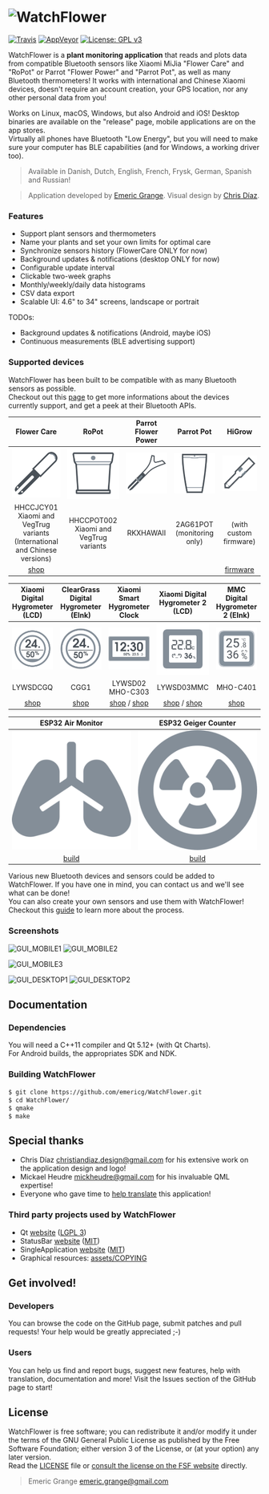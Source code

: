 # ![WatchFlower](assets/android/res/drawable-xhdpi/splashicon.png)

[![Travis](https://img.shields.io/travis/emericg/WatchFlower.svg?style=flat-square&logo=travis)](https://travis-ci.org/emericg/WatchFlower)
[![AppVeyor](https://img.shields.io/appveyor/ci/emericg/WatchFlower.svg?style=flat-square&logo=appveyor)](https://ci.appveyor.com/project/emericg/watchflower)
[![License: GPL v3](https://img.shields.io/badge/license-GPL%20v3-blue.svg?style=flat-square)](http://www.gnu.org/licenses/gpl-3.0)


WatchFlower is a **plant monitoring application** that reads and plots data from compatible Bluetooth sensors like Xiaomi MiJia "Flower Care" and "RoPot" or Parrot "Flower Power" and "Parrot Pot", as well as many Bluetooth thermometers!
It works with international and Chinese Xiaomi devices, doesn't require an account creation, your GPS location, nor any other personal data from you!

Works on Linux, macOS, Windows, but also Android and iOS! Desktop binaries are available on the "release" page, mobile applications are on the app stores.  
Virtually all phones have Bluetooth "Low Energy", but you will need to make sure your computer has BLE capabilities (and for Windows, a working driver too).  

> Available in Danish, Dutch, English, French, Frysk, German, Spanish and Russian!

> Application developed by [Emeric Grange](https://emeric.io/). Visual design by [Chris Díaz](https://dribbble.com/chrisdiaz).

### Features

* Support plant sensors and thermometers
* Name your plants and set your own limits for optimal care
* Synchronize sensors history (FlowerCare ONLY for now)
* Background updates & notifications (desktop ONLY for now)
* Configurable update interval
* Clickable two-week graphs
* Monthly/weekly/daily data histograms
* CSV data export
* Scalable UI: 4.6" to 34" screens, landscape or portrait

TODOs:

* Background updates & notifications (Android, maybe iOS)
* Continuous measurements (BLE advertising support)

### Supported devices

WatchFlower has been built to be compatible with as many Bluetooth sensors as possible.  
Checkout out this [page](docs/README.md) to get more informations about the devices currently support, and get a peek at their Bluetooth APIs.  

| Flower Care | RoPot | Parrot Flower Power | Parrot Pot | HiGrow |
| :---------: | :---: | :-----------------: | :--------: | :----: |
| ![FlowerCare](docs/flowercare.svg) | ![RoPot](docs/ropot.svg) | ![FlowerPower](docs/flowerpower.svg) | ![ParrotPot](docs/parrotpot.svg) | ![HiGrow](docs/higrow.svg) |
| HHCCJCY01<br>Xiaomi and VegTrug variants<br>(International and Chinese versions) | HHCCPOT002<br>Xiaomi and VegTrug variants | RKXHAWAII | 2AG61POT<br>(monitoring only) | (with custom firmware) |
| [shop](https://www.banggood.com/custlink/DKKDVksMWv) | | | | [firmware](https://github.com/emericg/esp32-environmental-sensors/tree/master/HiGrow) |

| Xiaomi Digital Hygrometer (LCD) | ClearGrass Digital Hygrometer (EInk) | Xiaomi Smart Hygrometer Clock | Xiaomi Digital Hygrometer 2 (LCD) | MMC Digital Hygrometer 2 (EInk) |
| :-----------------------------: | :----------------------------------: | :---------------------------: | :------------------------: | :------------------------------------: |
| ![HygroTemp](docs/hygrotemp_lcd.svg) | ![HygroTemp](docs/hygrotemp_eink.svg) | ![HygroTempClock](docs/hygrotemp_clock.svg) | ![HygroTemp2](docs/hygrotemp_square_lcd.svg) | ![HygroTemp2](docs/hygrotemp_square_eink.svg) |
| LYWSDCGQ | CGG1 | LYWSD02<br>MHO-C303 | LYWSD03MMC | MHO-C401 |
| [shop](https://www.banggood.com/custlink/3KDK5qQqvj) | [shop](https://www.banggood.com/custlink/KvKGHkAMDT) | [shop](https://www.banggood.com/custlink/v3GmHzAQ9k) / [shop](https://www.banggood.com/custlink/3DvyFIBoC7) | [shop](https://www.banggood.com/custlink/vG33kIGiqv) / [shop](https://www.banggood.com/custlink/Kv3DuJio9Q) | [shop](https://www.banggood.com/custlink/GGGdWczfB6) |

| ESP32 Air Monitor | ESP32 Geiger Counter |
| :---------------: | :------------------: |
| ![Air Monitor](docs/lungs-solid.svg) | ![Geiger Counter](docs/radiation-alt-solid.svg) |
| [build](https://github.com/emericg/esp32-environmental-sensors/tree/master/AirMonitor) | [build](https://github.com/emericg/esp32-environmental-sensors/tree/master/GeigerCounter) |

Various new Bluetooth devices and sensors could be added to WatchFlower. If you have one in mind, you can contact us and we'll see what can be done!  
You can also create your own sensors and use them with WatchFlower! Checkout this [guide](docs/howtwo-custom-sensor.md) to learn more about the process.  

### Screenshots

![GUI_MOBILE1](https://i.imgur.com/VdzHdqH.png)
![GUI_MOBILE2](https://i.imgur.com/e1bXFXM.png)

![GUI_MOBILE3](https://i.imgur.com/UiirNMw.png)

![GUI_DESKTOP1](https://i.imgur.com/1cAIta8.png)
![GUI_DESKTOP2](https://i.imgur.com/joJB4pB.png)


## Documentation

### Dependencies

You will need a C++11 compiler and Qt 5.12+ (with Qt Charts).  
For Android builds, the appropriates SDK and NDK.

### Building WatchFlower

```
$ git clone https://github.com/emericg/WatchFlower.git
$ cd WatchFlower/
$ qmake
$ make
```


## Special thanks

* Chris Díaz <christiandiaz.design@gmail.com> for his extensive work on the application design and logo!
* Mickael Heudre <mickheudre@gmail.com> for his invaluable QML expertise!
* Everyone who gave time to [help translate](i18n/README.md) this application!

### Third party projects used by WatchFlower

* Qt [website](https://www.qt.io) ([LGPL 3](https://www.gnu.org/licenses/lgpl-3.0.txt))
* StatusBar [website](https://github.com/jpnurmi/statusbar) ([MIT](https://opensource.org/licenses/MIT))
* SingleApplication [website](https://github.com/itay-grudev/SingleApplication) ([MIT](https://opensource.org/licenses/MIT))
* Graphical resources: [assets/COPYING](assets/COPYING)


## Get involved!

### Developers

You can browse the code on the GitHub page, submit patches and pull requests! Your help would be greatly appreciated ;-)

### Users

You can help us find and report bugs, suggest new features, help with translation, documentation and more! Visit the Issues section of the GitHub page to start!


## License

WatchFlower is free software; you can redistribute it and/or modify it under the terms of the GNU General Public License as published by the Free Software Foundation; either version 3 of the License, or (at your option) any later version.  
Read the [LICENSE](LICENSE) file or [consult the license on the FSF website](https://www.gnu.org/licenses/gpl-3.0.txt) directly.

> Emeric Grange <emeric.grange@gmail.com>

